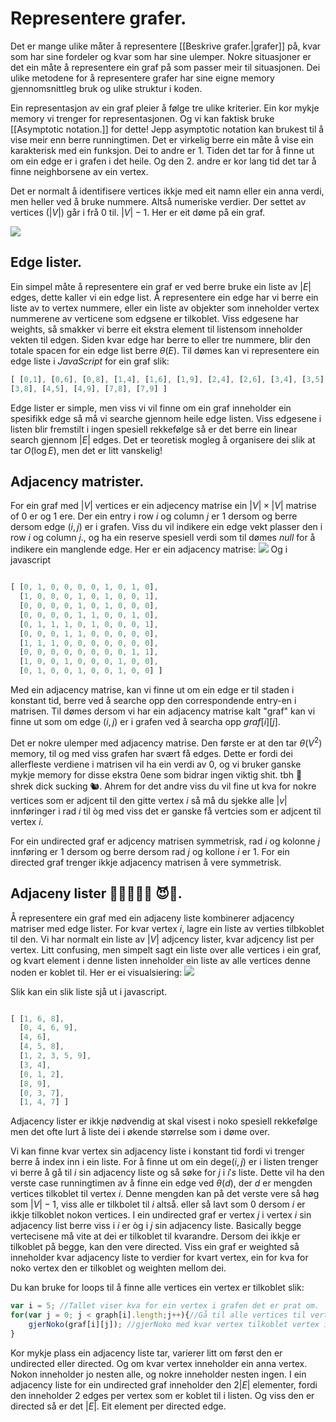 # Representere grafer.
Det er mange ulike måter å representere [[Beskrive grafer.|grafer]] på, kvar som har sine fordeler og kvar som har sine ulemper. Nokre situasjoner er det ein måte å representere ein graf på som passer meir til situasjonen. Dei ulike metodene for å representere grafer har sine eigne memory gjennomsnittleg bruk og ulike struktur i koden.

Ein representasjon av ein graf pleier å følge tre ulike kriterier. 
Ein kor mykje memory vi trenger for representasjonen. Og vi kan faktisk bruke [[Asymptotic notation.]] for dette! Jepp asymptotic notation kan brukest til å vise meir enn berre runningtimen. Det er virkelig berre ein måte å vise ein karakterisk med ein funksjon. Dei to andre er 1. Tiden det tar for å finne ut om ein edge er i grafen i det heile. Og den 2. andre er kor lang tid det tar å finne neighborsene av ein vertex.

Det er normalt å identifisere vertices ikkje med eit namn eller ein anna verdi, men heller ved å bruke nummere. Altså numeriske verdier. Der settet av vertices ($|V|$) går i frå $0$ til. $|V|-1$. Her er eit døme på ein graf.

![](https://cdn.kastatic.org/ka-perseus-images/21cd2731928c7c13057eee000e3697de82ccc058.png)

## Edge lister.
Ein simpel måte å representere ein graf er ved berre bruke ein liste av $|E|$ edges, dette kaller vi ein edge list. Å representere ein edge har vi berre ein liste av to vertex nummere, eller ein liste av objekter som inneholder vertex nummerene av verticene som edgsene er tilkoblet. Viss edgesene har weights, så smakker vi berre eit ekstra element til listensom inneholder vekten til edgen. Siden kvar edge har berre to eller tre nummere, blir den totale spacen for ein edge list berre $\theta(E)$. Til dømes kan vi representere ein edge liste i $JavaScript$ for ein graf slik:
```JavaScript
[ [0,1], [0,6], [0,8], [1,4], [1,6], [1,9], [2,4], [2,6], [3,4], [3,5],
[3,8], [4,5], [4,9], [7,8], [7,9] ]
```

Edge lister er simple, men viss vi vil finne om ein graf inneholder ein spesifikk edge så må vi searche gjennom heile edge listen. Viss edgesene i listen blir fremstilt i ingen spesiell rekkefølge så er det berre ein linear search gjennom $|E|$ edges. Det er teoretisk mogleg å organisere dei slik at tar $O(\log E)$, men det er litt vanskelig!

## Adjacency matrister.
For ein graf med $|V|$ vertices er ein adjecency matrise ein $|V|\times |V|$ matrise of $0$ er og $1$ ere. Der ein entry i row $i$ og column $j$ er $1$ dersom og berre dersom edge $(i,j)$ er i grafen. Viss du vil indikere ein edge vekt plasser den i row $i$ og column $j$., og ha ein reserve spesiell verdi som til dømes $null$ for å indikere ein manglende edge. Her er ein adjacency matrise:
![](https://cdn.kastatic.org/ka-perseus-images/549bca1a52774846b25caff86d244d03ee63fd38.png)
Og i javascript
```JavaScript

[ [0, 1, 0, 0, 0, 0, 1, 0, 1, 0],
  [1, 0, 0, 0, 1, 0, 1, 0, 0, 1],
  [0, 0, 0, 0, 1, 0, 1, 0, 0, 0],
  [0, 0, 0, 0, 1, 1, 0, 0, 1, 0],
  [0, 1, 1, 1, 0, 1, 0, 0, 0, 1],
  [0, 0, 0, 1, 1, 0, 0, 0, 0, 0],
  [1, 1, 1, 0, 0, 0, 0, 0, 0, 0],
  [0, 0, 0, 0, 0, 0, 0, 0, 1, 1],
  [1, 0, 0, 1, 0, 0, 0, 1, 0, 0],
  [0, 1, 0, 0, 1, 0, 0, 1, 0, 0] ]

```

Med ein adjacency matrise, kan vi finne ut om ein edge er til staden i konstant tid, berre ved å searche opp den correspondende entry-en i matrisen. Til dømes dersom vi har ein adjacency matrise kalt "graf" kan vi finne ut som om edge ($i,j$) er i grafen ved å searcha opp $graf[i][j]$. 

Det er nokre ulemper med adjacency matrise. Den første er at den tar $\theta(V^2)$ memory, til og med viss grafen har svært få edges. Dette er fordi dei allerfleste verdiene i matrisen vil ha ein verdi av $0$, og vi bruker ganske mykje memory for disse ekstra $0$ene som bidrar ingen viktig shit. tbh 🤮 shrek dick sucking 🐿. Ahrem for det andre viss du vil fine ut kva for nokre vertices som er adjcent til den gitte vertex $i$ så må du sjekke alle $|v|$ innføringer i rad $i$ til òg med viss det er ganske få vertcies som er adjcent til vertex $i$.

For ein undirected graf er adjcency matrisen symmetrisk, rad $i$ og kolonne $j$ innføring er $1$ dersom og berre dersom rad $j$ og kollone $i$ er $1$. For ein directed graf trenger ikkje adjacency matrisen å vere symmetrisk.

## Adjaceny lister 🥰🥰🥰🥰🥰 😈🫦.
Å representere ein graf med ein adjaceny liste kombinerer adjacency matriser med edge lister. For kvar vertex $i$, lagre ein liste av verties tilbkoblet til den. Vi har normalt ein liste av $|V|$ adjcency lister, kvar adjcency list per vertex. Litt confusing, men simpelt sagt ein liste over alle vertices i ein graf, og kvart element i denne listen inneholder ein liste av alle vertices denne noden er koblet til.
Her er ei visualsiering:
![](https://cdn.kastatic.org/ka-perseus-images/cc82379521bd84738e86d6cf9552738ca9138420.png)

Slik kan ein slik liste sjå ut i javascript.
```javascript

[ [1, 6, 8],
  [0, 4, 6, 9],
  [4, 6],
  [4, 5, 8],
  [1, 2, 3, 5, 9],
  [3, 4],
  [0, 1, 2],
  [8, 9],
  [0, 3, 7],
  [1, 4, 7] ]

```

Adjacency lister er ikkje nødvendig at skal visest i noko spesiell rekkefølge men det ofte lurt å liste dei i økende størrelse som i døme over.

Vi kan finne kvar vertex sin adjacency liste i konstant tid fordi vi trenger berre å index inn i ein liste. For å finne ut om ein dege($i,j$) er i listen trenger vi berre å gå til $i$ sin adjacency liste og så søke for $j$ i $i's$ liste. Dette vil ha den verste case runningtimen av å finne ein edge ved $\theta(d)$, der $d$ er mengden vertices tilkoblet til vertex $i$. Denne mengden kan på det verste vere så høg som $|V|-1$, viss alle er tilkbolet til $i$ altså. eller så lavt som $0$ dersom $i$ er ikkje tilkoblet nokon vertices. I ein undirected graf er vertex $j$ i vertex $i$ sin adjacency list berre viss i $i$ er òg i $j$ sin adjacency liste. Basically begge vertecisene må vite at dei er tilkoblet til kvarandre. Dersom dei ikkje er tilkoblet på begge, kan den vere directed. Viss ein graf er weighted så inneholder kvar adjacency liste to verdier for kvart vertex, ein for kva for noko vertex den er tilkoblet og weighten mellom dei.

Du kan bruke for loops til å finne alle vertices ein vertex er tilkoblet slik:
```JavaScript
var i = 5; //Tallet viser kva for ein vertex i grafen det er prat om.
for(var j = 0; j < graph[i].length;j++){//Gå til alle vertices til vertex i
	gjerNoko(graf[i][j]); //gjerNoko med kvar vertex tilkoblet vertex i.
}
```

Kor mykje plass ein adjacency liste tar, varierer litt om først den er undirected eller directed. Og om kvar vertex inneholder ein anna vertex. Nokon inneholder jo nesten alle, og nokre inneholder nesten ingen.
I ein adjacency liste for ein undirected graf inneholder den $2|E|$ elementer, fordi den inneholder 2 edges per vertex som er koblet til i listen. Og viss den er directed så er det $|E|$. Eit element per directed edge.

